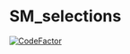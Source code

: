 # SM_selections
[![CodeFactor](https://www.codefactor.io/repository/github/phenomenology-group-uniandes/sm_selections/badge/main)](https://www.codefactor.io/repository/github/phenomenology-group-uniandes/sm_selections/overview/main)